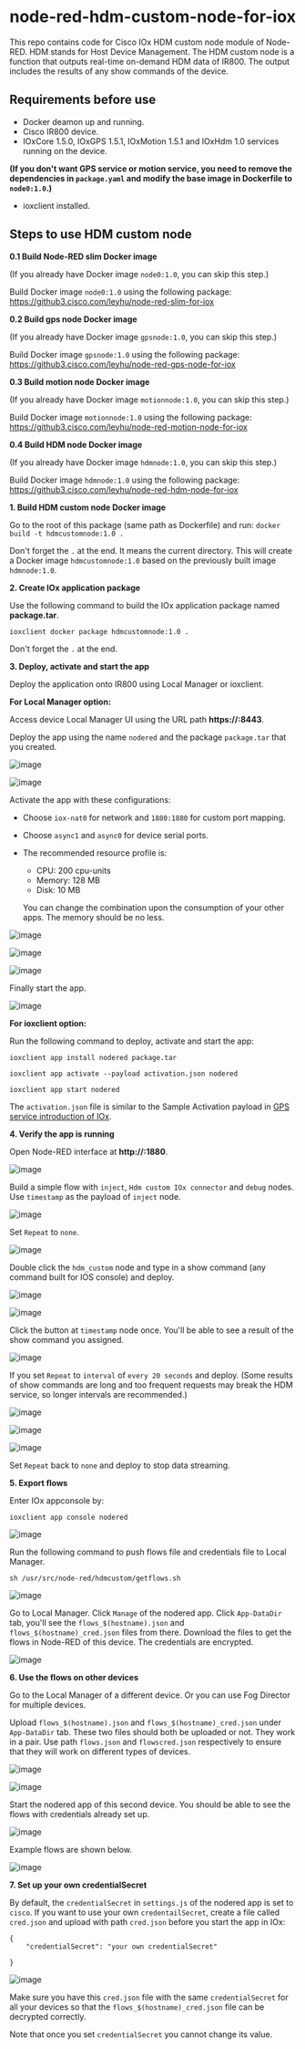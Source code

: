 # node-red-hdm-custom-node-for-iox

This repo contains code for Cisco IOx HDM custom node module of Node-RED. HDM stands for Host Device Management. The HDM custom node is a function that outputs real-time on-demand HDM data of IR800. The output includes the results of any show commands of the device.

## Requirements before use

- Docker deamon up and running.
- Cisco IR800 device.
- IOxCore 1.5.0, IOxGPS 1.5.1, IOxMotion 1.5.1 and IOxHdm 1.0 services running on the device.

**(If you don't want GPS service or motion service, you need to remove the dependencies in `package.yaml` and modify the base image in Dockerfile to `node0:1.0`.)**

- ioxclient installed.

## Steps to use HDM custom node

**0.1 Build Node-RED slim Docker image**

(If you already have Docker image `node0:1.0`, you can skip this step.)

Build Docker image `node0:1.0` using the following package:
https://github3.cisco.com/leyhu/node-red-slim-for-iox

**0.2 Build gps node Docker image**

(If you already have Docker image `gpsnode:1.0`, you can skip this step.)

Build Docker image `gpsnode:1.0` using the following package:
https://github3.cisco.com/leyhu/node-red-gps-node-for-iox

**0.3 Build motion node Docker image**

(If you already have Docker image `motionnode:1.0`, you can skip this step.)

Build Docker image `motionnode:1.0` using the following package:
https://github3.cisco.com/leyhu/node-red-motion-node-for-iox

**0.4 Build HDM node Docker image**

(If you already have Docker image `hdmnode:1.0`, you can skip this step.)

Build Docker image `hdmnode:1.0` using the following package:
https://github3.cisco.com/leyhu/node-red-hdm-node-for-iox

**1. Build HDM custom node Docker image**

Go to the root of this package (same path as Dockerfile) and run:
`docker build -t hdmcustomnode:1.0 .`

Don't forget the `.` at the end. It means the current directory.
This will create a Docker image `hdmcustomnode:1.0` based on the previously built image `hdmnode:1.0`.

**2. Create IOx application package**

Use the following command to build the IOx application package named **package.tar**.

`ioxclient docker package hdmcustomnode:1.0 .`

Don't forget the `.` at the end.

**3. Deploy, activate and start the app**

Deploy the application onto IR800 using Local Manager or ioxclient.

**For Local Manager option:**

Access device Local Manager UI using the URL path **https://:8443**.

Deploy the app using the name `nodered` and the package `package.tar` that you created.

![image](https://github3.cisco.com/storage/user/6479/files/825b5ae6-f245-11e8-94d2-45da3da354e8)

![image](https://github3.cisco.com/storage/user/6479/files/8b7cbdb8-f245-11e8-9e56-b106cbd22965)

Activate the app with these configurations:
- Choose `iox-nat0` for network and `1880:1880` for custom port mapping.
- Choose `async1` and `async0` for device serial ports.
- The recommended resource profile is:
  - CPU: 200 cpu-units
  - Memory: 128 MB
  - Disk: 10 MB

  You can change the combination upon the consumption of your other apps. The memory should be no less.

![image](https://github3.cisco.com/storage/user/6479/files/93de2014-f245-11e8-9307-364e6355722b)

![image](https://github3.cisco.com/storage/user/6479/files/a0e3482a-f245-11e8-91a2-d80ce111dff2)

![image](https://github3.cisco.com/storage/user/6479/files/aa38a078-f245-11e8-84f3-d86a0b2c64f1)

Finally start the app.

![image](https://github3.cisco.com/storage/user/6479/files/b9ab5104-f245-11e8-93c0-460286a01b2c)

**For ioxclient option:**

Run the following command to deploy, activate and start the app:

`ioxclient app install nodered package.tar`

`ioxclient app activate --payload activation.json nodered`

`ioxclient app start nodered`

The `activation.json` file is similar to the Sample Activation payload in [GPS service introduction of IOx](https://developer.cisco.com/docs/iox/#!how-to-install-gps-service/how-to-install-gps-service).

**4. Verify the app is running**

Open Node-RED interface at **http://:1880**.

![image](https://github3.cisco.com/storage/user/6479/files/5c77fb08-f246-11e8-92ca-d6ac1b69afc0)

Build a simple flow with `inject`, `Hdm custom IOx connector` and `debug` nodes. Use `timestamp` as the payload of `inject` node.

![image](https://github3.cisco.com/storage/user/6479/files/972a6a0e-0210-11e9-8257-9a577efc22e9)

Set `Repeat` to `none`.

![image](https://github3.cisco.com/storage/user/6479/files/089b7c00-0211-11e9-9877-54dc552a6b05)

Double click the `hdm_custom` node and type in a show command (any command built for IOS console) and deploy.

![image](https://github3.cisco.com/storage/user/6479/files/3eaec18a-0211-11e9-81c3-aa1455cc95aa)

![image](https://github3.cisco.com/storage/user/6479/files/6174ba6c-0211-11e9-8887-4f1835f401f8)

Click the button at `timestamp` node once. You'll be able to see a result of the show command you assigned.

![image](https://github3.cisco.com/storage/user/6479/files/97c3f632-0211-11e9-9502-62773e952419)

If you set `Repeat` to `interval` of `every 20 seconds` and deploy. (Some results of show commands are long and too frequent requests may break the HDM service, so longer intervals are recommended.)

![image](https://github3.cisco.com/storage/user/6479/files/db4bbbba-0211-11e9-9208-7af05da773a1)

![image](https://github3.cisco.com/storage/user/6479/files/fefd60ea-0211-11e9-8eed-23e5211a205c)

![image](https://github3.cisco.com/storage/user/6479/files/6708f226-0212-11e9-8b3f-7e4531441536)

Set `Repeat` back to `none` and deploy to stop data streaming.

**5. Export flows**

Enter IOx appconsole by:

`ioxclient app console nodered`

![image](https://github3.cisco.com/storage/user/6479/files/bde61b1e-f24a-11e8-8c4c-cee588295e0e)

Run the following command to push flows file and credentials file to Local Manager.

`sh /usr/src/node-red/hdmcustom/getflows.sh`

![image](https://github3.cisco.com/storage/user/6479/files/b7ad0320-0212-11e9-879f-8af8aec789c3)

Go to Local Manager. Click `Manage` of the nodered app. Click `App-DataDir` tab, you'll see the `flows_$(hostname).json` and `flows_$(hostname)_cred.json` files from there. Download the files to get the flows in Node-RED of this device. The credentials are encrypted.

![image](https://github3.cisco.com/storage/user/6479/files/448b8bea-f24b-11e8-9f94-c9c5b9d7f08a)

**6. Use the flows on other devices**

Go to the Local Manager of a different device. Or you can use Fog Director for multiple devices.

Upload `flows_$(hostname).json` and `flows_$(hostname)_cred.json` under `App-DataDir` tab. These two files should both be uploaded or not. They work in a pair. Use path `flows.json` and `flowscred.json` respectively to ensure that they will work on different types of devices.

![image](https://github3.cisco.com/storage/user/6479/files/44740550-f24c-11e8-9915-b7bdca4dc042)

![image](https://github3.cisco.com/storage/user/6479/files/7929e436-f24c-11e8-9a19-ecbac5963a59)

Start the nodered app of this second device. You should be able to see the flows with credentials already set up.

![image](https://github3.cisco.com/storage/user/6479/files/af21ddb4-f24c-11e8-8f0d-a54f291dc34f)

Example flows are shown below.

![image](https://github3.cisco.com/storage/user/6479/files/9bdd4cec-0201-11e9-8cff-cc04b5313108)

**7. Set up your own credentialSecret**

By default, the `credentialSecret` in `settings.js` of the nodered app is set to `cisco`. If you want to use your own `credentailSecret`, create a file called `cred.json` and upload with path `cred.json` before you start the app in IOx:

```
{
	"credentialSecret": "your own credentialSecret"

}
```

![image](https://github3.cisco.com/storage/user/6479/files/1b737472-f24e-11e8-8033-6c15efb1e9dd)

Make sure you have this `cred.json` file with the same `credentialSecret` for all your devices so that the `flows_$(hostname)_cred.json` file can be decrypted correctly.

Note that once you set `credentialSecret` you cannot change its value.